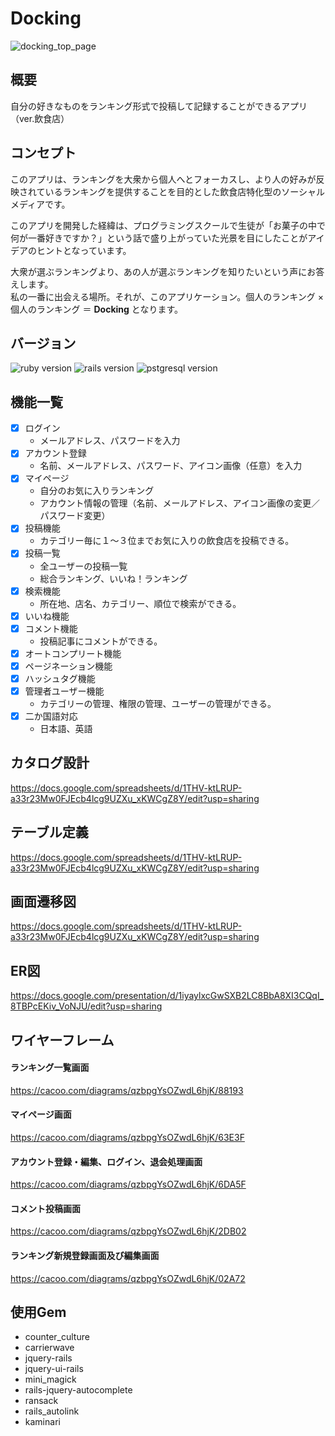 # Docking
![docking_top_page](https://user-images.githubusercontent.com/44666292/64483176-e98f6080-d238-11e9-97a4-dfa7b91bdc62.png)
## 概要
自分の好きなものをランキング形式で投稿して記録することができるアプリ（ver.飲食店）
## コンセプト
このアプリは、ランキングを大衆から個人へとフォーカスし、より人の好みが反映されているランキングを提供することを目的とした飲食店特化型のソーシャルメディアです。

このアプリを開発した経緯は、プログラミングスクールで生徒が「お菓子の中で何が一番好きですか？」という話で盛り上がっていた光景を目にしたことがアイデアのヒントとなっています。

大衆が選ぶランキングより、あの人が選ぶランキングを知りたいという声にお答えします。  
私の一番に出会える場所。それが、このアプリケーション。個人のランキング × 個人のランキング ＝ **Docking** となります。
## バージョン
![ruby version](https://img.shields.io/badge/Ruby-v2.6.3-blue.svg)
![rails version](https://img.shields.io/badge/Rails-v6.0.3.2-green)
![pstgresql version](https://img.shields.io/badge/PostgreSQL-v11.5-brightgreen)
## 機能一覧
- [x] ログイン
  - メールアドレス、パスワードを入力
- [x] アカウント登録
  - 名前、メールアドレス、パスワード、アイコン画像（任意）を入力
- [x] マイページ
  - 自分のお気に入りランキング
  - アカウント情報の管理（名前、メールアドレス、アイコン画像の変更／パスワード変更）
- [x] 投稿機能
  - カテゴリー毎に１〜３位までお気に入りの飲食店を投稿できる。
- [x] 投稿一覧
  - 全ユーザーの投稿一覧
  - 総合ランキング、いいね！ランキング
- [x] 検索機能
  - 所在地、店名、カテゴリー、順位で検索ができる。
- [x] いいね機能
- [x] コメント機能
  - 投稿記事にコメントができる。
- [x] オートコンプリート機能
- [x] ページネーション機能
- [x] ハッシュタグ機能
- [x] 管理者ユーザー機能
  - カテゴリーの管理、権限の管理、ユーザーの管理ができる。
- [x] 二か国語対応
  - 日本語、英語 
## カタログ設計
https://docs.google.com/spreadsheets/d/1THV-ktLRUP-a33r23Mw0FJEcb4lcg9UZXu_xKWCgZ8Y/edit?usp=sharing
## テーブル定義
https://docs.google.com/spreadsheets/d/1THV-ktLRUP-a33r23Mw0FJEcb4lcg9UZXu_xKWCgZ8Y/edit?usp=sharing
## 画面遷移図
https://docs.google.com/spreadsheets/d/1THV-ktLRUP-a33r23Mw0FJEcb4lcg9UZXu_xKWCgZ8Y/edit?usp=sharing
## ER図
https://docs.google.com/presentation/d/1iyaylxcGwSXB2LC8BbA8XI3CQqI_8TBPcEKiv_VoNJU/edit?usp=sharing
## ワイヤーフレーム
#### ランキング一覧画面
https://cacoo.com/diagrams/qzbpgYsOZwdL6hjK/88193
#### マイページ画面
https://cacoo.com/diagrams/qzbpgYsOZwdL6hjK/63E3F
#### アカウント登録・編集、ログイン、退会処理画面
https://cacoo.com/diagrams/qzbpgYsOZwdL6hjK/6DA5F
#### コメント投稿画面
https://cacoo.com/diagrams/qzbpgYsOZwdL6hjK/2DB02
#### ランキング新規登録画面及び編集画面
https://cacoo.com/diagrams/qzbpgYsOZwdL6hjK/02A72
## 使用Gem
- counter_culture
- carrierwave
- jquery-rails
- jquery-ui-rails
- mini_magick
- rails-jquery-autocomplete
- ransack
- rails_autolink
- kaminari
